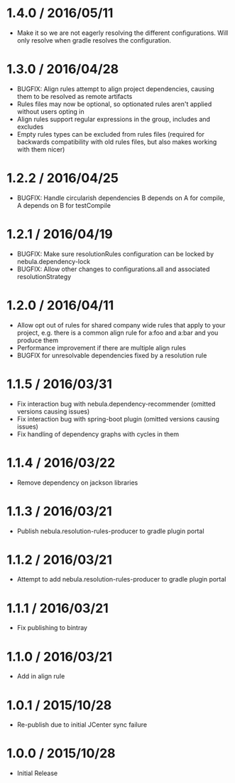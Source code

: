 1.4.0 / 2016/05/11
==================
- Make it so we are not eagerly resolving the different configurations. Will only resolve when gradle resolves the configuration.

1.3.0 / 2016/04/28
==================
- BUGFIX: Align rules attempt to align project dependencies, causing them to be resolved as remote artifacts
- Rules files may now be optional, so optionated rules aren't applied without users opting in
- Align rules support regular expressions in the group, includes and excludes
- Empty rules types can be excluded from rules files (required for backwards compatibility with old rules files, but also makes working with them nicer)

1.2.2 / 2016/04/25
==================
- BUGFIX: Handle circularish dependencies B depends on A for compile, A depends on B for testCompile

1.2.1 / 2016/04/19
==================
- BUGFIX: Make sure resolutionRules configuration can be locked by nebula.dependency-lock
- BUGFIX: Allow other changes to configurations.all and associated resolutionStrategy

1.2.0 / 2016/04/11
==================
- Allow opt out of rules for shared company wide rules that apply to your project, e.g. there is a common align rule for a:foo and a:bar and you produce them
- Performance improvement if there are multiple align rules
- BUGFIX for unresolvable dependencies fixed by a resolution rule

1.1.5 / 2016/03/31
==================
- Fix interaction bug with nebula.dependency-recommender (omitted versions causing issues)
- Fix interaction bug with spring-boot plugin (omitted versions causing issues)
- Fix handling of dependency graphs with cycles in them

1.1.4 / 2016/03/22
==================
- Remove dependency on jackson libraries

1.1.3 / 2016/03/21
==================
- Publish nebula.resolution-rules-producer to gradle plugin portal

1.1.2 / 2016/03/21
==================
- Attempt to add nebula.resolution-rules-producer to gradle plugin portal

1.1.1 / 2016/03/21
==================
- Fix publishing to bintray

1.1.0 / 2016/03/21
==================
- Add in align rule

1.0.1 / 2015/10/28
==================
- Re-publish due to initial JCenter sync failure

1.0.0 / 2015/10/28
==================
- Initial Release
